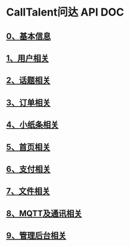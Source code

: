 # CallTalent问达 API DOC
## [0、基本信息](./basic_info.markdown)
## [1、用户相关](./user_info.markdown)
## [2、话题相关](./topic_info.markdown)
## [3、订单相关](./order_info.markdown)
## [4、小纸条相关](./note_info.markdown)
## [5、首页相关](./system.markdown)
## [6、支付相关](./pay_info.markdown)
## [7、文件相关](./file_upload.markdown)
## [8、MQTT及通讯相关](./mqtt_info.markdown)
## [9、管理后台相关](./admin_center.markdown)
